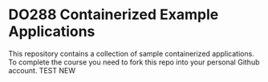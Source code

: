 # DO288 Containerized Example Applications

This repository contains a collection of sample containerized applications.  To complete the course you need to fork this repo into your personal Github account. TEST NEW
